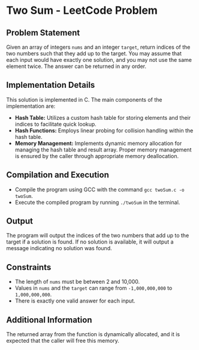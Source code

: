 # Two Sum - LeetCode Problem

## Problem Statement
Given an array of integers `nums` and an integer `target`, return indices of the two numbers such that they add up to the target. You may assume that each input would have exactly one solution, and you may not use the same element twice. The answer can be returned in any order.

## Implementation Details

This solution is implemented in C. The main components of the implementation are:

- **Hash Table:** Utilizes a custom hash table for storing elements and their indices to facilitate quick lookup.
- **Hash Functions:** Employs linear probing for collision handling within the hash table.
- **Memory Management:** Implements dynamic memory allocation for managing the hash table and result array. Proper memory management is ensured by the caller through appropriate memory deallocation.

## Compilation and Execution

- Compile the program using GCC with the command `gcc twoSum.c -o twoSum`.
- Execute the compiled program by running `./twoSum` in the terminal.

## Output
The program will output the indices of the two numbers that add up to the target if a solution is found. If no solution is available, it will output a message indicating no solution was found.

## Constraints
- The length of `nums` must be between 2 and 10,000.
- Values in `nums` and the `target` can range from `-1,000,000,000` to `1,000,000,000`.
- There is exactly one valid answer for each input.

## Additional Information
The returned array from the function is dynamically allocated, and it is expected that the caller will free this memory.